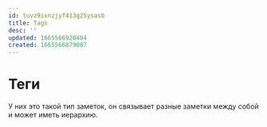 ```yaml
---
id: tuvz9ixnzjyf413g25ysasb
title: Tags
desc: ''
updated: 1665566920404
created: 1665566879087
---
```


# Теги

У них это такой тип заметок, он связывает разные заметки между собой и может иметь иерархию.
